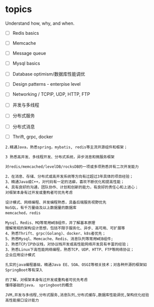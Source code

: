 # topics

Understand how, why, and when.

- [ ] Redis basics
- [ ] Memcache
- [ ] Message queue
- [ ] Mysql basics
- [ ] Database optimism/数据库性能调优
- [ ] Design patterns - enterpise level
- [ ] Networking / TCPIP, UDP, HTTP, FTP
- [ ] 并发与多线程
- [ ] 分布式服务
- [ ] 分布式消息
- [ ] Thrift, grpc, docker






```
2.精通Java，熟悉spring，mybatis, redis等主流开源组件和框架；

3 熟悉高并发、多线程开发、分布式系统，异步消息和微服务框架

对redis/memcached/levelDB/rocksDB的一项或多项熟悉并有二次开发能力

2、在消息、存储、分布式或高并发系统等方向有过超过3年具体的项目经验；
3、精通Java或C++，对代码有一定的洁癖，喜欢不断优化和提高性能；
4、具有良好的沟通，团队协作、计划和创新的能力，有良好的责任心和上进心；
对框架本身有过开发或重构者可优先考虑

设计模式、网络编程、并发编程熟悉，具备后端服务视野优先
NoSQL，有千万量级及以上数据量的数据库
memcached，redis

Mysql、Redis、MQ等常用WEB组件，并了解基本原理
理解常规的架构设计思想，包括不限于服务化、异步、高可用、可扩展等
4、熟悉Thrift、grpc(Golang)、docker、k8s者优先；
5、熟悉Mysql、Memcache、Redis、消息队列等常用WEB组件;
2、熟悉TCP/IP协议栈，对协议栈开发或高性能网络开发具有丰富的经验；
3、熟悉Linux下高性能网络编程，熟悉TCP、UDP、HTTP、FTP等网络协议；
企业应用设计模式

扎实的java编程基础，精通Java EE、SOA、OSGI等相关技术；对各种开源的框架如SpringBoot等有深入

的了解，对框架本身有过开发或重构者可优先考虑
懂得基础的java， springboot的概念

JVM,并发与多线程,分布式服务,消息队列,分布式缓存,数据库性能调优,架构优化经验
高性能接口设计能力
```

